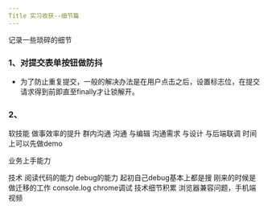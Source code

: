 ```yaml
---
Title 实习收获--细节篇
---
```




记录一些琐碎的细节

### 1、对提交表单按钮做防抖

- 为了防止重复提交，一般的解决办法是在用户点击之后，设置标志位，在提交请求得到前即直至finally才让锁解开。

### 2、

软技能
	做事效率的提升
		群内沟通
	沟通
		与编辑
			沟通需求
		与设计
		与后端联调
			时间上可以先做demo
			

 业务上手能力

技术
	阅读代码的能力
	debug的能力
		起初自己debug基本上都是搜
		刚来的时候是做迁移的工作
		console.log
		chrome调试
	技术细节积累
		浏览器兼容问题，手机端视频
		